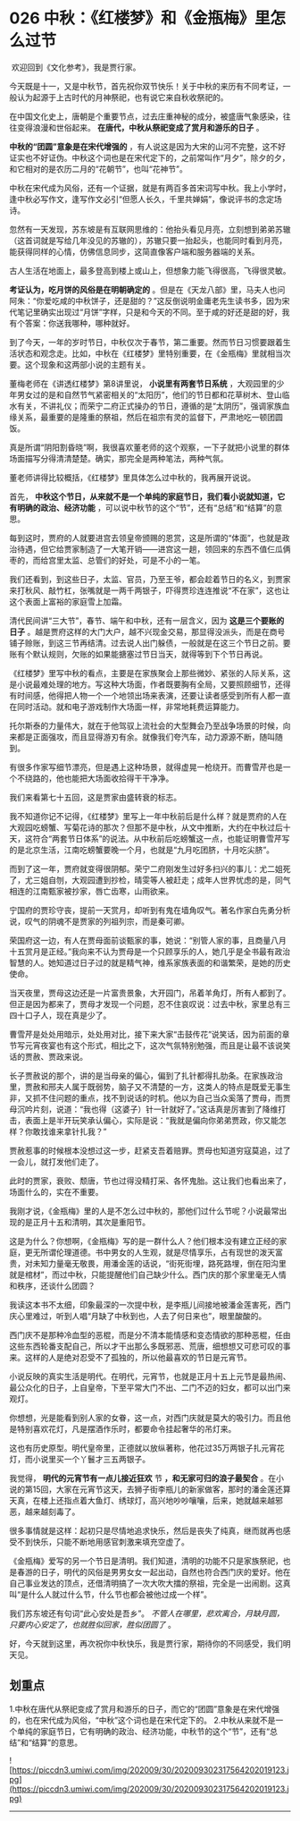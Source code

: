 # 026 中秋：《红楼梦》和《金瓶梅》里怎么过节

 欢迎回到《文化参考》，我是贾行家。

今天既是十一，又是中秋节，首先祝你双节快乐！关于中秋的来历有不同考证，一般认为起源于上古时代的月神祭祀，也有说它来自秋收祭祀的。

在中国文化史上，唐朝是个重要节点，过去庄重神秘的成分，被盛唐气象感染，往往变得浪漫和世俗起来。 **在唐代，中秋从祭祀变成了赏月和游乐的日子** 。

 **中秋的“团圆”意象是在宋代增强的** ，有人说这是因为大宋的山河不完整，这不好证实也不好证伪。中秋这个词也是在宋代定下的，之前常叫作“月夕”，除夕的夕，和它相对的是农历二月的“花朝节”，也叫“花神节”。

中秋在宋代成为风俗，还有一个证据，就是有两百多首宋词写中秋。我上小学时，逢中秋必写作文，逢写作文必引“但愿人长久，千里共婵娟”，像说评书的念定场诗。

忽然有一天发现，苏东坡是有互联网思维的：他抬头看见月亮，立刻想到弟弟苏辙（这首词就是写给几年没见的苏辙的），苏辙只要一抬起头，也能同时看到月亮，能获得同样的心情，仿佛信息同步，这简直像客户端和服务器端的关系。

古人生活在地面上，最多登高到楼上或山上，但想象力能飞得很高，飞得很灵敏。

 **考证认为，吃月饼的风俗是在明朝确定的** 。但是在《天龙八部》里，马夫人也问阿朱：“你爱吃咸的中秋饼子，还是甜的？”这反倒说明金庸老先生读书多，因为宋代笔记里确实出现过“月饼”字样，只是和今天的不同。至于咸的好还是甜的好，我有个答案：你送我哪种，哪种就好。

到了今天，一年的岁时节日，中秋仅次于春节，第二重要。然而节日习惯要跟着生活状态和观念走。比如，中秋在《红楼梦》里特别重要，在《金瓶梅》里就相当次要。这个现象和这两部小说的主题有关。

董梅老师在《讲透红楼梦》第8讲里说， **小说里有两套节日系统** ，大观园里的少年男女过的是和自然节气紧密相关的“太阳历”，他们的节日都和花草树木、登山临水有关，不讲礼仪；而荣宁二府正式操办的节日，遵循的是“太阴历”，强调家族血缘关系，最重要的是隆重的祭祖，然后在祖宗有灵的监督下，严肃地吃一顿团圆饭。

真是所谓“阴阳割昏晓”啊，我很喜欢董老师的这个观察，一下子就把小说里的群体场面描写分得清清楚楚。确实，那完全是两种笔法，两种气氛。

董老师讲得比较概括，《红楼梦》里具体怎么过中秋的，我再展开说说。

首先， **中秋这个节日，从来就不是一个单纯的家庭节日，我们看小说就知道，它有明确的政治、经济功能** ，可以说中秋节的这个“节”，还有“总结”和“结算”的意思。

每到这时，贾府的人就要进宫去领皇帝颁赐的恩赏，这是所谓的“体面”，也就是政治待遇，但它给贾家制造了一大笔开销——进宫这一趟，领回来的东西不值仨瓜俩枣的，而给宫里太监、总管们的好处，可是不小的一笔。

我们还看到，到这些日子，太监、官员，乃至王爷，都会趁着节日的名义，到贾家来打秋风、敲竹杠，张嘴就是一两千两银子，吓得贾珍连连推说“不在家”，这也让这个表面上富裕的家庭雪上加霜。

清代民间讲“三大节”，春节、端午和中秋，还有一层含义，因为 **这是三个要账的日子** 。越是贾府这样的大门大户，越不兴现金交易，那显得没派头，而是在商号铺子赊账，到这三节再结清。过去说人出门躲债，一般就是在这三个节日之前。要账有个默认规则，欠账的如果能搪塞过节日当天，就得等到下个节日再说。

《红楼梦》里写中秋的看点，主要是在家族聚会上那些微妙、紧张的人际关系，这是小说最难处理的地方。写这种大场面，作者既要胸有全局，又要照顾细节，还得有时间感，他得把人物一个一个地领出场来表演，还要让读者感受到所有人都一直在同时活动。就和电子游戏制作大场面一样，非常地耗费运算能力。

托尔斯泰的力量伟大，就在于他驾驭上流社会的大型舞会乃至战争场景的时候，向来都是正面强攻，而且显得游刃有余。就像我们夸汽车，动力源源不断，随叫随到。

有很多作家写细节漂亮，但是遇上这种场景，就得虚晃一枪绕开。而曹雪芹也是一个不绕路的，他也能把大场面收拾得干干净净。

我们来看第七十五回，这是贾家由盛转衰的标志。

我不知道你记不记得，《红楼梦》里写上一年中秋前后是什么样？就是贾府的人在大观园吃螃蟹、写菊花诗的那次？但那不是中秋，从文中推断，大约在中秋过后十天，这符合“两套节日体系”的说法。从中秋前后吃螃蟹这一点，也能证明曹雪芹写的是北京生活，江南吃螃蟹要晚一个月，也就是“九月吃团脐，十月吃尖脐”。

而到了这一年，贾府就变得很阴郁。荣宁二府刚发生过好多扫兴的事儿：尤二姐死了，尤三姐自刎，大观园遭到抄检，晴雯等人被赶走；成年人世界忧虑的是，同气相连的江南甄家被抄家，唇亡齿寒，山雨欲来。

宁国府的贾珍守丧，提前一天赏月，却听到有鬼在墙角叹气。著名作家白先勇分析说，叹气的阴魂不是贾家的列祖列宗，而是秦可卿。

荣国府这一边，有人在贾母面前谈甄家的事，她说：“别管人家的事，且商量八月十五赏月是正经。”我向来不认为贾母是一个只顾享乐的人，她几乎是全书最有政治智慧的人。她知道过日子过的就是精气神，维系家族表面的和谐繁荣，是她的历史使命。

当天夜里，贾母这边还是一片富贵景象，大开园门，吊着羊角灯，所有人都到了。但正是因为都来了，贾母才发现一个问题，忍不住哀叹说：过去中秋，家里总有三四十口子人，现在真是少了。

曹雪芹是处处用暗示，处处用对比，接下来大家“击鼓传花”说笑话，因为前面的章节写元宵夜宴也有这个形式，相比之下，这次气氛特别勉强，而且是让最不该说笑话的贾赦、贾政来说。

长子贾赦说的那个，讲的是当母亲的偏心，偏到了扎针都得扎肋条。在家族政治里，贾赦和邢夫人属于既弱势，脑子又不清楚的一方，这类人的特点是既爱无事生非，又抓不住问题的重点，找不到说话的时机。他以为自己当众奚落了贾母，而贾母沉吟片刻，说道：“我也得（这婆子）针一针就好了。”这话真是厉害到了降维打击，表面上是半开玩笑承认偏心，实际是说：“我就是偏向你弟弟贾政，你又能怎样？你敢找谁来拿针扎我？”

贾赦惹事的时候根本没想过这一步，赶紧支吾着赔罪。贾母也知道穷寇莫追，过了一会儿，就打发他们走了。

此时的贾家，衰败、颓唐，节也过得没精打采、各怀鬼胎。这让我们也看出来了，场面什么的，实在不重要。

我刚才说，《金瓶梅》里的人是不怎么过中秋的，那他们过什么节呢？小说最常出现的是正月十五和清明，其次是重阳节。

这是为什么？你想啊，《金瓶梅》写的是一群什么人？他们根本没有建立正经的家庭，更无所谓伦理道德。书中男女的人生观，就是尽情享乐，占有现世的泼天富贵，对未知力量毫无敬畏，用潘金莲的话说，“街死街埋，路死路埋，倒在阳沟里就是棺材”，而过中秋，只能提醒他们自己缺少什么。西门庆的那个家里毫无人情和秩序，还谈什么团圆？

我读这本书不太细，印象最深的一次提中秋，是李瓶儿间接地被潘金莲害死，西门庆心里难过，听到人唱“月缺了中秋到也，人去了何日来也”，眼里酸酸的。

西门庆不是那种冷血型的恶棍，而是分不清本能情感和变态情欲的那种恶棍，任由这些东西轮番支配自己，所以才干出那么多既邪恶、荒唐，细想想又可悲可叹的事来。这样的人是绝对忍受不了孤独的，所以他最喜欢的节日是元宵节。

小说反映的真实生活是明代。在明代，元宵节，也就是正月十五上元节是最热闹、最公众化的日子，上自皇帝，下至平常大门不出、二门不迈的妇女，都可以出门来观灯。

你想想，光是能看到别人家的女眷，这一点，对西门庆就是莫大的吸引力。而且他是特别喜欢花灯，凡是摆酒作乐时，都要命令挂起奢华的吊灯来。

这也有历史原型。明代皇帝里，正德就以放纵著称，他花过35万两银子扎元宵花灯，而小说里买一个丫鬟才三五两银子。

我觉得， **明代的元宵节有一点儿接近狂欢** 节 **，和无家可归的浪子最契合** 。在小说的第15回，大家在元宵节这天，去狮子街李瓶儿的新家做客，那时的潘金莲还算天真，在楼上还指点着大鱼灯、绣球灯，高兴地吵吵嚷嚷，后来，她就越来越邪恶，越来越刻毒了。

很多事情就是这样：起初只是尽情地追求快乐，然后是丧失了纯真，继而就再也感受不到快乐，只能不断地用感官刺激来填充空虚了。

《金瓶梅》爱写的另一个节日是清明。我们知道，清明的功能不只是家族祭祀，也是春游的日子，明代的风俗是男男女女一起出动，自然也符合西门庆的爱好。他在自己事业发达的顶点，还借清明搞了一次大吹大擂的祭祖，完全是一出闹剧。这真叫“是什么人就过什么节，什么节也都会被他过成一个样”。

我们苏东坡还有句词“此心安处是吾乡”。 *不管人在哪里，悲欢离合，月缺月圆，只要内心安定了，也就胜似回家，胜似团圆了* 。

好，今天就到这里，再次祝你中秋快乐，我是贾行家，期待你的不同感受，我们明天见。

## 划重点

1.中秋在唐代从祭祀变成了赏月和游乐的日子，而它的“团圆”意象是在宋代增强的，也在宋代成为风俗，“中秋”这个词也是在宋代定下的。
2.中秋从来就不是一个单纯的家庭节日，它有明确的政治、经济功能，中秋节的这个“节”，还有“总结”和“结算”的意思。


![https://piccdn3.umiwi.com/img/202009/30/202009302317564202019123.jpg](https://piccdn3.umiwi.com/img/202009/30/202009302317564202019123.jpg)

---
